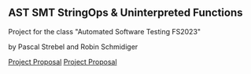## AST SMT StringOps & Uninterpreted Functions

Project for the class "Automated Software Testing FS2023"

by Pascal Strebel and Robin Schmidiger

[Project Proposal](docs/ProjectProposal.pdf)
[Project Proposal](docs/ProjectReport.pdf)
